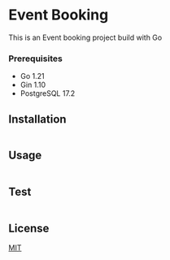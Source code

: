 # Event Booking

This is an Event booking project build with Go
### Prerequisites

* Go 1.21
* Gin 1.10
* PostgreSQL 17.2

## Installation

```sh


```

## Usage

```sh


```
## Test

```sh


```
## License

[MIT](https://choosealicense.com/licenses/mit/)